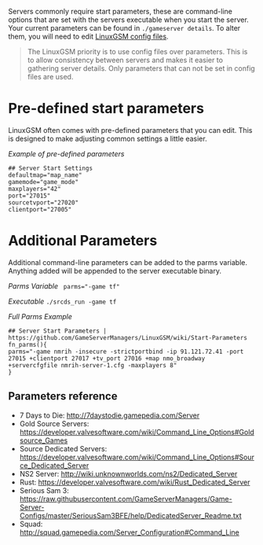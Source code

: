 Servers commonly require start parameters, these are command-line options that are set with the servers executable when you start the server. Your current parameters can be found in `./gameserver details`. To alter them, you will need to edit [LinuxGSM config files](https://github.com/GameServerManagers/LinuxGSM/wiki/LinuxGSM-Config).

> The LinuxGSM priority is to use config files over parameters. This is to allow consistency between servers and makes it easier to gathering server details. Only parameters that can not be set in config files are used.

# Pre-defined start parameters

LinuxGSM often comes with pre-defined parameters that you can edit. This is designed to make adjusting common settings a little easier. 

_Example of pre-defined parameters_

    ## Server Start Settings
    defaultmap="map_name"
    gamemode="game_mode"
    maxplayers="42"
    port="27015"
    sourcetvport="27020"
    clientport="27005"

# Additional Parameters

Additional command-line parameters can be added to the parms variable. Anything added will be appended to the server executable binary.

_Parms Variable_
   ` parms="-game tf"`

_Executable_
    `./srcds_run -game tf`

_Full Parms Example_
```
## Server Start Parameters | https://github.com/GameServerManagers/LinuxGSM/wiki/Start-Parameters
fn_parms(){
parms="-game nmrih -insecure -strictportbind -ip 91.121.72.41 -port 27015 +clientport 27017 +tv_port 27016 +map nmo_broadway +servercfgfile nmrih-server-1.cfg -maxplayers 8"
}
```
## Parameters reference
* 7 Days to Die: http://7daystodie.gamepedia.com/Server
* Gold Source Servers: https://developer.valvesoftware.com/wiki/Command_Line_Options#Goldsource_Games
* Source Dedicated Servers: https://developer.valvesoftware.com/wiki/Command_Line_Options#Source_Dedicated_Server
* NS2 Server: http://wiki.unknownworlds.com/ns2/Dedicated_Server
* Rust: https://developer.valvesoftware.com/wiki/Rust_Dedicated_Server
* Serious Sam 3: https://raw.githubusercontent.com/GameServerManagers/Game-Server-Configs/master/SeriousSam3BFE/help/DedicatedServer_Readme.txt
* Squad: http://squad.gamepedia.com/Server_Configuration#Command_Line